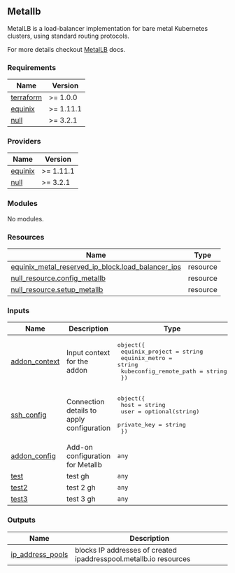 ## Metallb

MetalLB is a load-balancer implementation for bare metal Kubernetes clusters, using standard routing protocols.

For more details checkout [MetalLB](https://metallb.universe.tf/) docs.

<!-- TEMPLATE: Insert an image here of the infrastructure diagram. You can generate a starting image using instructions found at https://www.terraform.io/docs/cli/commands/graph.html#generating-images -->

<!-- BEGIN_TF_DOCS -->
### Requirements

| Name | Version |
|------|---------|
| <a name="requirement_terraform"></a> [terraform](#requirement\_terraform) | >= 1.0.0 |
| <a name="requirement_equinix"></a> [equinix](#requirement\_equinix) | >= 1.11.1 |
| <a name="requirement_null"></a> [null](#requirement\_null) | >= 3.2.1 |

### Providers

| Name | Version |
|------|---------|
| <a name="provider_equinix"></a> [equinix](#provider\_equinix) | >= 1.11.1 |
| <a name="provider_null"></a> [null](#provider\_null) | >= 3.2.1 |

### Modules

No modules.

### Resources

| Name | Type |
|------|------|
| [equinix_metal_reserved_ip_block.load_balancer_ips](https://registry.terraform.io/providers/equinix/equinix/latest/docs/resources/metal_reserved_ip_block) | resource |
| [null_resource.config_metallb](https://registry.terraform.io/providers/hashicorp/null/latest/docs/resources/resource) | resource |
| [null_resource.setup_metallb](https://registry.terraform.io/providers/hashicorp/null/latest/docs/resources/resource) | resource |

### Inputs

| Name | Description | Type | Default | Required |
|------|-------------|------|---------|:--------:|
| <a name="input_addon_context"></a> [addon\_context](#input\_addon\_context) | Input context for the addon | <pre>object({<br>    equinix_project        = string<br>    equinix_metro          = string<br>    kubeconfig_remote_path = string<br>  })</pre> | n/a | yes |
| <a name="input_ssh_config"></a> [ssh\_config](#input\_ssh\_config) | Connection details to apply configuration | <pre>object({<br>    host        = string<br>    user        = optional(string)<br>    private_key = string<br>  })</pre> | n/a | yes |
| <a name="input_addon_config"></a> [addon\_config](#input\_addon\_config) | Add-on configuration for Metallb | `any` | `{}` | no |
| <a name="input_test"></a> [test](#input\_test) | test gh | `any` | `{}` | no |
| <a name="input_test2"></a> [test2](#input\_test2) | test 2 gh | `any` | `{}` | no |
| <a name="input_test3"></a> [test3](#input\_test3) | test 3 gh | `any` | `{}` | no |

### Outputs

| Name | Description |
|------|-------------|
| <a name="output_ip_address_pools"></a> [ip\_address\_pools](#output\_ip\_address\_pools) | blocks IP addresses of created ipaddresspool.metallb.io resources |
<!-- END_TF_DOCS -->
